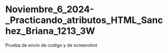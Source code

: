 # Noviembre_6_2024-_Practicando_atributos_HTML_Sanchez_Briana_1213_3W
Prueba de envio de codigo y de screenshot
